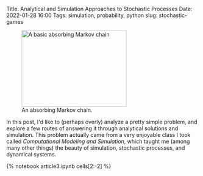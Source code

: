 Title: Analytical and Simulation Approaches to Stochastic Processes
Date: 2022-01-28 16:00
Tags: simulation, probability, python
slug: stochastic-games

<!-- PELICAN_BEGIN_SUMMARY -->

<figure class="styled"><img class="styled" src="/images/markov_abc.png" width="275" height="200" title="A basic absorbing Markov chain" alt="A basic absorbing Markov chain"><figcaption>An absorbing Markov chain.</figcaption></figure>

In this post, I'd like to (perhaps overly) analyze a pretty simple problem, and explore a few routes of answering it through analytical solutions and simulation. This problem actually came from a very enjoyable class I took called _Computational Modeling and Simulation_, which taught me (among many other things) the beauty of simulation, stochastic processes, and dynamical systems.
<!-- PELICAN_END_SUMMARY -->

{% notebook article3.ipynb cells[2:-2] %}